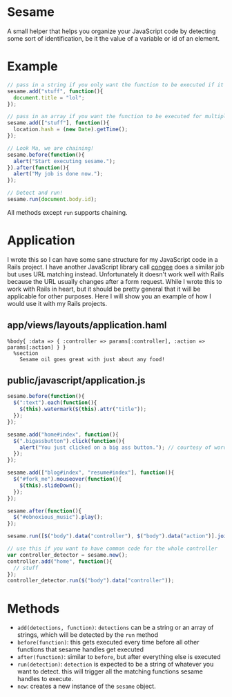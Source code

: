 # Sesame

A small helper that helps you organize your JavaScript code by detecting some sort of identification, be it the value of a variable or id of an element.

# Example

  ``` javascript
  // pass in a string if you only want the function to be executed if it detects that
  sesame.add("stuff", function(){
    document.title = "lol";
  });

  // pass in an array if you want the function to be executed for multiple values
  sesame.add(["stuff"], function(){
    location.hash = (new Date).getTime();
  });

  // Look Ma, we are chaining!
  sesame.before(function(){
    alert("Start executing sesame.");
  }).after(function(){
    alert("My job is done now.");
  });
  
  // Detect and run!
  sesame.run(document.body.id);
  ```

All methods except `run` supports chaining.

# Application

I wrote this so I can have some sane structure for my JavaScript code in a Rails project. I have another JavaScript library call [congee](https://github.com/haochi/congee) does a similar job but uses URL matching instead. Unfortunately it doesn't work well with Rails because the URL usually changes after a form request. While I wrote this to work with Rails in heart, but it should be pretty general that it will be applicable for other purposes. Here I will show you an example of how I would use it with my Rails projects.

## app/views/layouts/application.haml

  ``` haml
  %body{ :data => { :controller => params[:controller], :action => params[:action] } }
    %section
      Sesame oil goes great with just about any food!
  ```

## public/javascript/application.js

  ``` javascript
  sesame.before(function(){
    $(":text").each(function(){
      $(this).watermark($(this).attr("title"));
    });
  });

  sesame.add("home#index", function(){
    $(".bigassbutton").click(function(){
      alert("You just clicked on a big ass button."); // courtesy of wordpress.com
    });
  });

  sesame.add(["blog#index", "resume#index"], function(){
    $("#fork_me").mouseover(function(){
      $(this).slideDown();
    });
  });
  
  sesame.after(function(){
    $("#obnoxious_music").play();
  });

  sesame.run([$("body").data("controller"), $("body").data("action")].join("#"));

  // use this if you want to have common code for the whole controller
  var controller_detector = sesame.new();
  controller.add("home", function(){
    // stuff
  });
  controller_detector.run($("body").data("controller"));
  ```

# Methods

* `add(detections, function)`: `detections` can be a string or an array of strings, which will be detected by the `run` method
* `before(function)`: this gets executed every time before all other functions that sesame handles get executed
* `after(function)`: similar to `before`, but after everything else is executed
* `run(detection)`: `detection` is expected to be a string of whatever you want to detect. this will trigger all the matching functions sesame handles to execute.
* `new`: creates a new instance of the `sesame` object.
